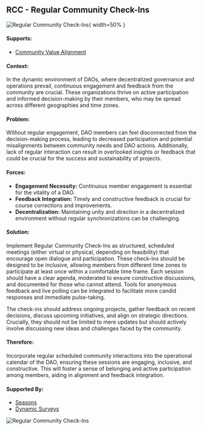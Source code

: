 ## RCC - Regular Community Check-Ins

![Regular Community Check-Ins](output/illustrations/regular_community_check_ins.png){ width=50% }

#### Supports:

* [Community Value Alignment](./community_value_alignment.html)

#### Context:

In the dynamic environment of DAOs, where decentralized governance and operations prevail, continuous engagement and feedback from the community are crucial. These organizations thrive on active participation and informed decision-making by their members, who may be spread across different geographies and time zones.

#### Problem:

Without regular engagement, DAO members can feel disconnected from the decision-making process, leading to decreased participation and potential misalignments between community needs and DAO actions. Additionally, lack of regular interaction can result in overlooked insights or feedback that could be crucial for the success and sustainability of projects.

#### Forces:

- **Engagement Necessity:** Continuous member engagement is essential for the vitality of a DAO.
- **Feedback Integration:** Timely and constructive feedback is crucial for course corrections and improvements.
- **Decentralization:** Maintaining unity and direction in a decentralized environment without regular synchronizations can be challenging.

#### Solution:

Implement Regular Community Check-Ins as structured, scheduled meetings (either virtual or physical, depending on feasibility) that encourage open dialogue and participation. These check-ins should be designed to be inclusive, allowing members from different time zones to participate at least once within a comfortable time frame. Each session should have a clear agenda, moderated to ensure constructive discussions, and documented for those who cannot attend. Tools for anonymous feedback and live polling can be integrated to facilitate more candid responses and immediate pulse-taking.

The check-ins should address ongoing projects, gather feedback on recent decisions, discuss upcoming initiatives, and align on strategic directions. Crucially, they should not be limited to mere updates but should actively involve discussing new ideas and challenges faced by the community.

#### Therefore:

Incorporate regular scheduled community interactions into the operational calendar of the DAO, ensuring these sessions are engaging, inclusive, and constructive. This will foster a sense of belonging and active participation among members, aiding in alignment and feedback integration.

#### Supported By:

* [Seasons](./seasons.html)
* [Dynamic Surveys](./dynamic_surveys.html)

![Regular Community Check-Ins](output/regular_community_check_ins_specific_graph.png)